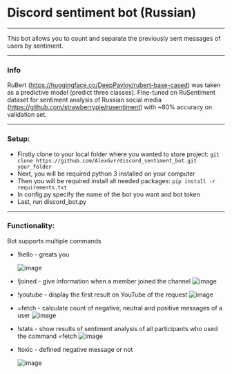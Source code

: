 # Discord sentiment bot (Russian)

---

This bot allows you to count and separate the previously sent messages of users by sentiment.

---
### Info
RuBert (https://huggingface.co/DeepPavlov/rubert-base-cased) was taken as a predictive model (predict three classes).
Fine-tuned on RuSentiment dataset for sentiment analysis of Russian social media (https://github.com/strawberrypie/rusentiment)
with ~80% accuracy on validation set.

---
### Setup:
* Firstly clone to your local folder where you wanted to store project:
```git clone https://github.com/AlexGvr/discord_sentiment_bot.git your_folder ```
* Next, you will be required python 3 installed on your computer
* Then you will be required install all needed packages:
```pip install -r requirements.txt```
* In config.py specify the name of the bot you want and bot token
* Last, run discord_bot.py
---
### Functionality:

Bot supports multiple commands

* !hello - greats you
  
  ![image](https://user-images.githubusercontent.com/39123866/116409539-9bc7d180-a83c-11eb-8ac5-72ce0489ea9a.png)
  
* !joined - give information when a member joined the channel
![image](https://user-images.githubusercontent.com/39123866/116418512-e3525b80-a844-11eb-93b2-2c39be6b7fea.png)
    
* !youtube - display the first result on YouTube of the request
![image](https://user-images.githubusercontent.com/39123866/116418662-0846ce80-a845-11eb-970d-ed737bdbaa42.png)

* =fetch - calculate count of negative, neutral and positive messages of a user
![image](https://user-images.githubusercontent.com/39123866/116418310-b1d99000-a844-11eb-9b10-1d8a15da3321.png)

* !stats - show results of sentiment analysis of all participants who used the command =fetch
![image](https://user-images.githubusercontent.com/39123866/116418863-30cec880-a845-11eb-94f0-821a1eb21089.png)

* !toxic - defined negative message or not

  ![image](https://user-images.githubusercontent.com/39123866/116419065-5a87ef80-a845-11eb-97e5-d008f323da1f.png)



